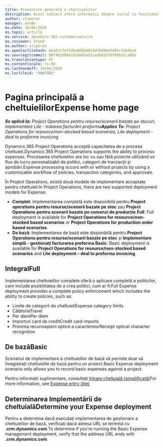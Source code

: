 ```yaml
---
title: Prezentare generală a cheltuielilor
description: Acest subiect oferă informații despre lucrul cu funcționalitatea cheltuieli în Project Operations.
author: stsporen
manager: AnnBe
ms.date: 10/06/2020
ms.topic: article
ms.service: dynamics-365-customerservice
ms.reviewer: kfend
ms.author: stsporen
ms.openlocfilehash: 6da831fef5dba060b8019d7689645405c7ebdbed
ms.sourcegitcommit: 0874b3d89e1dc0e65a51cedb82bf8f80831ca0bb
ms.translationtype: HT
ms.contentlocale: ro-RO
ms.lasthandoff: 10/06/2020
ms.locfileid: "3967381"
---
```

# <a name="expense-home-page"></a><span data-ttu-id="7d229-103">Pagina principală a cheltuielilor</span><span class="sxs-lookup"><span data-stu-id="7d229-103">Expense home page</span></span>

<span data-ttu-id="7d229-104">_**Se aplică la:** Project Operations pentru resurse/scenarii bazate pe stocuri, implementare Lite - tratarea facturării proforma_</span><span class="sxs-lookup"><span data-stu-id="7d229-104">_**Applies To:** Project Operations for resource/non-stocked based scenarios, Lite deployment - deal to proforma invoicing_</span></span>


<span data-ttu-id="7d229-105">Dynamics 365 Project Operations acceptă capacitatea de a procesa cheltuieli.</span><span class="sxs-lookup"><span data-stu-id="7d229-105">Dynamics 365 Project Operations supports the ability to process expenses.</span></span> <span data-ttu-id="7d229-106">Procesarea cheltuielilor are loc cu sau fără proiecte utilizând un flux de lucru personalizabil de politici, categorii de tranzacții și aprobări.</span><span class="sxs-lookup"><span data-stu-id="7d229-106">Expense processing occurs with or without projects by using a customizable workflow of policies, transaction categories, and approvals.</span></span>

<span data-ttu-id="7d229-107">În Project Operations, există două modele de implementare acceptate pentru cheltuieli:</span><span class="sxs-lookup"><span data-stu-id="7d229-107">In Project Operations, there are two supported deployment models for Expense:</span></span> 

- <span data-ttu-id="7d229-108">**Complet**: Implementarea completă este disponibilă pentru **Project operations pentru resurse/scenarii bazate pe stoc** sau **Project Operations pentru scenarii bazate pe comenzi de producție**.</span><span class="sxs-lookup"><span data-stu-id="7d229-108">**Full**: Full deployment is available for **Project Operations for resource/non-stocked based scenarios** or **Project Operations for production order based scenarios**.</span></span>
- <span data-ttu-id="7d229-109">**De bază**: Implementarea de bază este disponibilă pentru **Project Operations pentru resurse/scenarii bazate pe stoc** și **Implementare simplă - gestionați facturarea proforma**.</span><span class="sxs-lookup"><span data-stu-id="7d229-109">**Basic**: Basic deployment is available for **Project Operations for resource/non-stocked based scenarios** and **Lite deployment – deal to proforma invoicing**.</span></span>

## <a name="full"></a><span data-ttu-id="7d229-110">Integral</span><span class="sxs-lookup"><span data-stu-id="7d229-110">Full</span></span> 
<span data-ttu-id="7d229-111">Implementarea cheltuielilor complete oferă o aplicare completă a politicilor, care include posibilitatea de a crea politici, cum ar fi:</span><span class="sxs-lookup"><span data-stu-id="7d229-111">Full Expense deployment provides a complete policy enforcement which includes the ability to create policies, such as:</span></span>

  - <span data-ttu-id="7d229-112">Limite de categorii de cheltuieli</span><span class="sxs-lookup"><span data-stu-id="7d229-112">Expense category limits</span></span>
  - <span data-ttu-id="7d229-113">Călătorie</span><span class="sxs-lookup"><span data-stu-id="7d229-113">Travel</span></span>
  - <span data-ttu-id="7d229-114">Per diem</span><span class="sxs-lookup"><span data-stu-id="7d229-114">Per diem</span></span>
  - <span data-ttu-id="7d229-115">Importuri card de credit</span><span class="sxs-lookup"><span data-stu-id="7d229-115">Credit card imports</span></span>
  - <span data-ttu-id="7d229-116">Primirea recunoașterii optice a caracterelor</span><span class="sxs-lookup"><span data-stu-id="7d229-116">Receipt optical character recognition</span></span>

## <a name="basic"></a><span data-ttu-id="7d229-117">De bază</span><span class="sxs-lookup"><span data-stu-id="7d229-117">Basic</span></span> 
<span data-ttu-id="7d229-118">Scenariul de implementare a cheltuielilor de bază vă permite doar să înregistrați cheltuielile de bază pentru un proiect.</span><span class="sxs-lookup"><span data-stu-id="7d229-118">Basic Expense deployment scenario only allows you to record basic expenses against a project.</span></span> 

<span data-ttu-id="7d229-119">Pentru informații suplimentare, consultați [Intrare cheltuială (simplificată)](basic-expense.md)</span><span class="sxs-lookup"><span data-stu-id="7d229-119">For more information, see [Expense entry (lite)](basic-expense.md)</span></span>

## <a name="determine-your-expense-deployment"></a><span data-ttu-id="7d229-120">Determinarea Implementării de cheltuială</span><span class="sxs-lookup"><span data-stu-id="7d229-120">Determine your Expense deployment</span></span>
<span data-ttu-id="7d229-121">Pentru a determina dacă executați implementarea de gestionare a cheltuielilor de bază, verificați dacă adresa URL se termină cu **.crm.dynamics.com**.</span><span class="sxs-lookup"><span data-stu-id="7d229-121">To determine if you're running the Basic Expense management deployment, verify that the address URL ends with **.crm.dynamics.com**.</span></span> 
